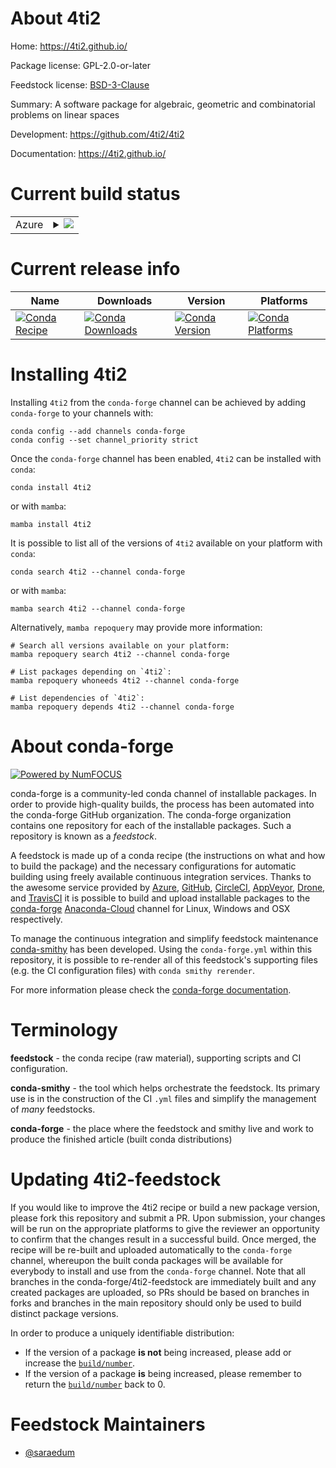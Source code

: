 About 4ti2
==========

Home: https://4ti2.github.io/

Package license: GPL-2.0-or-later

Feedstock license: [BSD-3-Clause](https://github.com/conda-forge/4ti2-feedstock/blob/main/LICENSE.txt)

Summary: A software package for algebraic, geometric and combinatorial problems on linear spaces

Development: https://github.com/4ti2/4ti2

Documentation: https://4ti2.github.io/

Current build status
====================


<table>
    
  <tr>
    <td>Azure</td>
    <td>
      <details>
        <summary>
          <a href="https://dev.azure.com/conda-forge/feedstock-builds/_build/latest?definitionId=7257&branchName=main">
            <img src="https://dev.azure.com/conda-forge/feedstock-builds/_apis/build/status/4ti2-feedstock?branchName=main">
          </a>
        </summary>
        <table>
          <thead><tr><th>Variant</th><th>Status</th></tr></thead>
          <tbody><tr>
              <td>linux_64</td>
              <td>
                <a href="https://dev.azure.com/conda-forge/feedstock-builds/_build/latest?definitionId=7257&branchName=main">
                  <img src="https://dev.azure.com/conda-forge/feedstock-builds/_apis/build/status/4ti2-feedstock?branchName=main&jobName=linux&configuration=linux%20linux_64_" alt="variant">
                </a>
              </td>
            </tr><tr>
              <td>osx_64</td>
              <td>
                <a href="https://dev.azure.com/conda-forge/feedstock-builds/_build/latest?definitionId=7257&branchName=main">
                  <img src="https://dev.azure.com/conda-forge/feedstock-builds/_apis/build/status/4ti2-feedstock?branchName=main&jobName=osx&configuration=osx%20osx_64_" alt="variant">
                </a>
              </td>
            </tr>
          </tbody>
        </table>
      </details>
    </td>
  </tr>
</table>

Current release info
====================

| Name | Downloads | Version | Platforms |
| --- | --- | --- | --- |
| [![Conda Recipe](https://img.shields.io/badge/recipe-4ti2-green.svg)](https://anaconda.org/conda-forge/4ti2) | [![Conda Downloads](https://img.shields.io/conda/dn/conda-forge/4ti2.svg)](https://anaconda.org/conda-forge/4ti2) | [![Conda Version](https://img.shields.io/conda/vn/conda-forge/4ti2.svg)](https://anaconda.org/conda-forge/4ti2) | [![Conda Platforms](https://img.shields.io/conda/pn/conda-forge/4ti2.svg)](https://anaconda.org/conda-forge/4ti2) |

Installing 4ti2
===============

Installing `4ti2` from the `conda-forge` channel can be achieved by adding `conda-forge` to your channels with:

```
conda config --add channels conda-forge
conda config --set channel_priority strict
```

Once the `conda-forge` channel has been enabled, `4ti2` can be installed with `conda`:

```
conda install 4ti2
```

or with `mamba`:

```
mamba install 4ti2
```

It is possible to list all of the versions of `4ti2` available on your platform with `conda`:

```
conda search 4ti2 --channel conda-forge
```

or with `mamba`:

```
mamba search 4ti2 --channel conda-forge
```

Alternatively, `mamba repoquery` may provide more information:

```
# Search all versions available on your platform:
mamba repoquery search 4ti2 --channel conda-forge

# List packages depending on `4ti2`:
mamba repoquery whoneeds 4ti2 --channel conda-forge

# List dependencies of `4ti2`:
mamba repoquery depends 4ti2 --channel conda-forge
```


About conda-forge
=================

[![Powered by
NumFOCUS](https://img.shields.io/badge/powered%20by-NumFOCUS-orange.svg?style=flat&colorA=E1523D&colorB=007D8A)](https://numfocus.org)

conda-forge is a community-led conda channel of installable packages.
In order to provide high-quality builds, the process has been automated into the
conda-forge GitHub organization. The conda-forge organization contains one repository
for each of the installable packages. Such a repository is known as a *feedstock*.

A feedstock is made up of a conda recipe (the instructions on what and how to build
the package) and the necessary configurations for automatic building using freely
available continuous integration services. Thanks to the awesome service provided by
[Azure](https://azure.microsoft.com/en-us/services/devops/), [GitHub](https://github.com/),
[CircleCI](https://circleci.com/), [AppVeyor](https://www.appveyor.com/),
[Drone](https://cloud.drone.io/welcome), and [TravisCI](https://travis-ci.com/)
it is possible to build and upload installable packages to the
[conda-forge](https://anaconda.org/conda-forge) [Anaconda-Cloud](https://anaconda.org/)
channel for Linux, Windows and OSX respectively.

To manage the continuous integration and simplify feedstock maintenance
[conda-smithy](https://github.com/conda-forge/conda-smithy) has been developed.
Using the ``conda-forge.yml`` within this repository, it is possible to re-render all of
this feedstock's supporting files (e.g. the CI configuration files) with ``conda smithy rerender``.

For more information please check the [conda-forge documentation](https://conda-forge.org/docs/).

Terminology
===========

**feedstock** - the conda recipe (raw material), supporting scripts and CI configuration.

**conda-smithy** - the tool which helps orchestrate the feedstock.
                   Its primary use is in the construction of the CI ``.yml`` files
                   and simplify the management of *many* feedstocks.

**conda-forge** - the place where the feedstock and smithy live and work to
                  produce the finished article (built conda distributions)


Updating 4ti2-feedstock
=======================

If you would like to improve the 4ti2 recipe or build a new
package version, please fork this repository and submit a PR. Upon submission,
your changes will be run on the appropriate platforms to give the reviewer an
opportunity to confirm that the changes result in a successful build. Once
merged, the recipe will be re-built and uploaded automatically to the
`conda-forge` channel, whereupon the built conda packages will be available for
everybody to install and use from the `conda-forge` channel.
Note that all branches in the conda-forge/4ti2-feedstock are
immediately built and any created packages are uploaded, so PRs should be based
on branches in forks and branches in the main repository should only be used to
build distinct package versions.

In order to produce a uniquely identifiable distribution:
 * If the version of a package **is not** being increased, please add or increase
   the [``build/number``](https://docs.conda.io/projects/conda-build/en/latest/resources/define-metadata.html#build-number-and-string).
 * If the version of a package **is** being increased, please remember to return
   the [``build/number``](https://docs.conda.io/projects/conda-build/en/latest/resources/define-metadata.html#build-number-and-string)
   back to 0.

Feedstock Maintainers
=====================

* [@saraedum](https://github.com/saraedum/)

